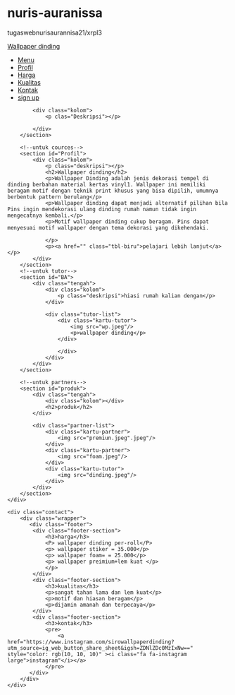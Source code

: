 # nuris-auranissa
tugaswebnurisaurannisa21/xrpl3
<!DOCTYPE html>
<html lang="en">
<head>
    <meta charset="UTF-8">
    <meta name="viewport" content="width=device-width, initial-scale=1.0">
    <title>wallpaper dinding</title>
    <link rel="stylesheet" href="style.css">
</head>
<body>
    <nav>
       <div class="wrapper"> 
        <div class="logo"><a href="">Wallpaper dinding</a></div>
        <div class="menu"></div>
        <ul>
            <li><a href="#Menu">Menu</a></li>
            <li><a href="#Profil">Profil</a></li>
            <li><a href="#Harga">Harga</a></li>
            <li><a href="#Kualitas">Kualitas</a></li>
            <li><a href="#Kontak">Kontak</a></li>
            <li><a href=""class="tbl-biru">sign up</a></li>
        </ul>
       </div> 
    </nav>
    <div class="wrapper">
        <!--untuk home-->
        <section id="Menu">
            
            <div class="kolom">
                <p clas="Deskripsi"></p>
                
            </div>
        </section>

        <!--untuk cources-->
        <section id="Profil">
            <div class="kolom">
                <p class="deskripsi"></p>
                <h2>Wallpaper dinding</h2>
                <p>Wallpaper Dinding adalah jenis dekorasi tempel di dinding berbahan material kertas vinyl1. Wallpaper ini memiliki beragam motif dengan teknik print khusus yang bisa dipilih, umumnya berbentuk pattern berulang</p>
                <p>Wallpaper dinding dapat menjadi alternatif pilihan bila Pins ingin mendekorasi ulang dinding rumah namun tidak ingin mengecatnya kembali.</p>
                <p>Motif wallpaper dinding cukup beragam. Pins dapat menyesuai motif wallpaper dengan tema dekorasi yang dikehendaki. 

                </p>
                <p><a href="" class="tbl-biru">pelajari lebih lanjut</a></p>
            </div>
        </section>
        <!--untuk tutor-->
        <section id="BA">
            <div class="tengah">
                <div class="kolom">
                    <p class="deskripsi">hiasi rumah kalian dengan</p>
                </div>

                <div class="tutor-list">
                    <div class="kartu-tutor">
                        <img src="wp.jpeg"/>
                        <p>wallpaper dinding</p>
                    </div>
                    
                    </div>
                </div>
            </div>
        </section>

        <!--untuk partners-->
        <section id="produk">
            <div class="tengah">
                <div class="kolom"></div>
                <h2>produk</h2>
            </div>

            <div class="partner-list">
                <div class="kartu-partner">
                    <img src="premiun.jpeg".jpeg"/>
                </div>
                <div class="kartu-partner">
                    <img src="foam.jpeg"/>
                </div>
                <div class="kartu-tutor">
                    <img src="dinding.jpeg"/>
                </div>
            </div>
        </section>
    </div>

    <div class="contact">
        <div class="wrapper">
           <div class="footer">
            <div class="footer-section">
                <h3>harga</h3>
                <P> wallpaper dinding per-roll</P>
                <p> wallpaper stiker = 35.000</p>
                <p> wallpaper foam= = 25.000</p>
                <p> wallpaper preimium+lem kuat </p>
                </p>
            </div>
            <div class="footer-section">
                <h3>kualitas</h3>
                <p>sangat tahan lama dan lem kuat</p>
                <p>motif dan hiasan beragam</p>
                <p>dijamin amanah dan terpecaya</p>
            </div>
            <div class="footer-section">
                <h3>kontak</h3>
                <pre>
                    <a href="https://www.instagram.com/sirowallpaperdinding?utm_source=ig_web_button_share_sheet&igsh=ZDNlZDc0MzIxNw==" style="color: rgb(10, 10, 10)" ><i class="fa fa-instagram large">instagram"</i></a>
                </pre>
           </div> 
        </div>
    </div>

</body>
</html>
